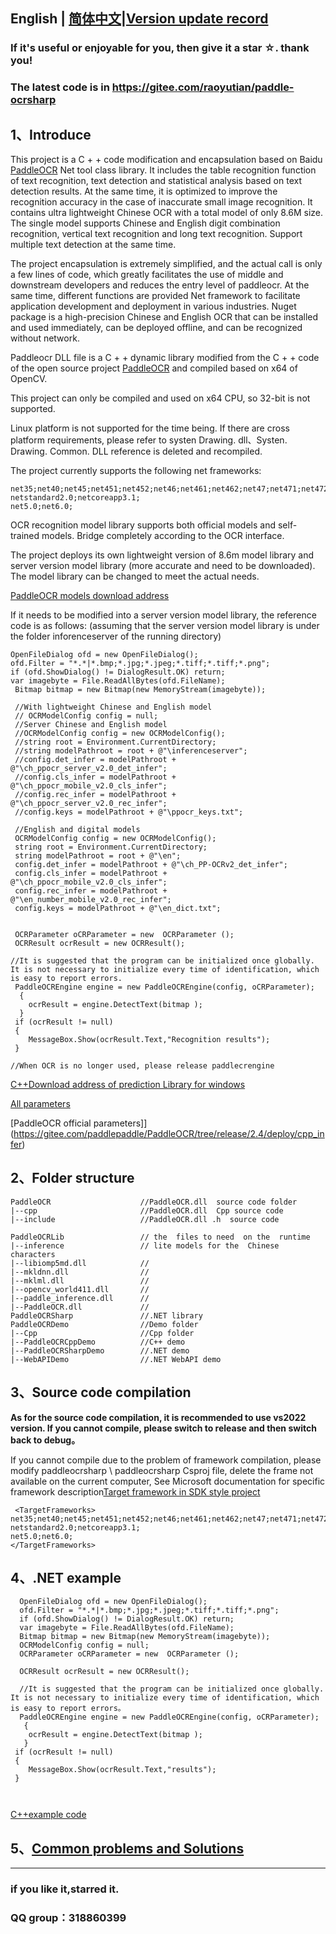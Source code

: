 ##  English |  [简体中文](https://gitee.com/raoyutian/paddle-ocrsharp/blob/master/README.md)|[Version update record](https://gitee.com/raoyutian/paddle-ocrsharp/blob/master/doc/README_update_en.md)

### If it's useful or enjoyable for you, then give it a star ☆. thank you!

### The latest code is  in https://gitee.com/raoyutian/paddle-ocrsharp

## 1、Introduce


This project is a C + + code modification and encapsulation based on  Baidu [PaddleOCR](https://github.com/paddlepaddle/PaddleOCR) Net tool class library. It includes the table recognition function of text recognition, text detection and statistical analysis based on text detection results. At the same time, it is optimized to improve the recognition accuracy in the case of inaccurate small image recognition. It contains ultra lightweight Chinese OCR with a total model of only 8.6M size. The single model supports Chinese and English digit combination recognition, vertical text recognition and long text recognition. Support multiple text detection at the same time.

The project encapsulation is extremely simplified, and the actual call is only a few lines of code, which greatly facilitates the use of middle and downstream developers and reduces the entry level of paddleocr. At the same time, different functions are provided Net framework to facilitate application development and deployment in various industries. Nuget package is a high-precision Chinese and English OCR that can be installed and used immediately, can be deployed offline, and can be recognized without network. 

Paddleocr DLL file is a C + + dynamic library modified from the C + + code of the open source project [PaddleOCR](https://github.com/paddlepaddle/PaddleOCR) and compiled based on x64 of OpenCV.

This project can only be compiled and used on x64 CPU, so 32-bit is not supported.

Linux platform is not supported for the time being. If there are cross platform requirements, please refer to systen Drawing. dll、Systen. Drawing. Common. DLL reference is deleted and recompiled.

The project currently supports the following net frameworks:

```
net35;net40;net45;net451;net452;net46;net461;net462;net47;net471;net472;net48;
netstandard2.0;netcoreapp3.1;
net5.0;net6.0;

```

OCR recognition model library supports both official models and self-trained models. Bridge completely according to the  OCR interface.

The project deploys its own lightweight version of 8.6m model library and server version model library (more accurate and need to be downloaded). The model library can be changed to meet the actual needs.

[PaddleOCR models download address](https://gitee.com/paddlepaddle/PaddleOCR/blob/dygraph/doc/doc_ch/models_list.md)

If it needs to be modified into a server version model library, the reference code is as follows: (assuming that the server version model library is under the folder inforenceserver of the running directory)

```
OpenFileDialog ofd = new OpenFileDialog();
ofd.Filter = "*.*|*.bmp;*.jpg;*.jpeg;*.tiff;*.tiff;*.png";
if (ofd.ShowDialog() != DialogResult.OK) return;
var imagebyte = File.ReadAllBytes(ofd.FileName);
 Bitmap bitmap = new Bitmap(new MemoryStream(imagebyte));

 //With lightweight Chinese and English model
 // OCRModelConfig config = null;
 //Server Chinese and English model
 //OCRModelConfig config = new OCRModelConfig();
 //string root = Environment.CurrentDirectory;
 //string modelPathroot = root + @"\inferenceserver";
 //config.det_infer = modelPathroot + @"\ch_ppocr_server_v2.0_det_infer";
 //config.cls_infer = modelPathroot + @"\ch_ppocr_mobile_v2.0_cls_infer";
 //config.rec_infer = modelPathroot + @"\ch_ppocr_server_v2.0_rec_infer";
 //config.keys = modelPathroot + @"\ppocr_keys.txt";

 //English and digital models
 OCRModelConfig config = new OCRModelConfig();
 string root = Environment.CurrentDirectory;
 string modelPathroot = root + @"\en";
 config.det_infer = modelPathroot + @"\ch_PP-OCRv2_det_infer";
 config.cls_infer = modelPathroot + @"\ch_ppocr_mobile_v2.0_cls_infer";
 config.rec_infer = modelPathroot + @"\en_number_mobile_v2.0_rec_infer";
 config.keys = modelPathroot + @"\en_dict.txt";


 OCRParameter oCRParameter = new  OCRParameter ();
 OCRResult ocrResult = new OCRResult();

//It is suggested that the program can be initialized once globally. It is not necessary to initialize every time of identification, which is easy to report errors.  
 PaddleOCREngine engine = new PaddleOCREngine(config, oCRParameter);
  {
    ocrResult = engine.DetectText(bitmap );
  }
 if (ocrResult != null)
 {
    MessageBox.Show(ocrResult.Text,"Recognition results");
 }

//When OCR is no longer used, please release paddlecrengine

```

 [C++Download address of prediction Library for windows](https://paddleinference.paddlepaddle.org.cn/user_guides/download_lib.html#windows)



[All  parameters](https://gitee.com/raoyutian/paddle-ocrsharp/blob/master/PaddleOCRSharp/OCRParameter.cs)

[PaddleOCR official  parameters]](https://gitee.com/paddlepaddle/PaddleOCR/tree/release/2.4/deploy/cpp_infer)


## 2、Folder structure

```
PaddleOCR                    //PaddleOCR.dll  source code folder
|--cpp                       //PaddleOCR.dll  Cpp source code
|--include                   //PaddleOCR.dll .h  source code

PaddleOCRLib                 // the  files to need  on the  runtime  
|--inference                 // lite models for the  Chinese characters
|--libiomp5md.dll            // 
|--mkldnn.dll                // 
|--mklml.dll                 // 
|--opencv_world411.dll       // 
|--paddle_inference.dll      //
|--PaddleOCR.dll             //
PaddleOCRSharp               //.NET library
PaddleOCRDemo                //Demo folder
|--Cpp                       //Cpp folder
|--PaddleOCRCppDemo          //C++ demo
|--PaddleOCRSharpDemo        //.NET demo
|--WebAPIDemo                //.NET WebAPI demo

```

## 3、Source code compilation

 **As for the source code compilation, it is recommended to use vs2022 version. If you cannot compile, please switch to release and then switch back to debug。** 

If you cannot compile due to the problem of framework compilation, please modify paddleocrsharp \ paddleocrsharp Csproj file, delete the frame not available on the current computer,
See Microsoft documentation for specific framework description[Target framework in SDK style project](https://docs.microsoft.com/zh-cn/dotnet/standard/frameworks)
```
 <TargetFrameworks>
net35;net40;net45;net451;net452;net46;net461;net462;net47;net471;net472;net48;
netstandard2.0;netcoreapp3.1;
net5.0;net6.0;
</TargetFrameworks>
```

## 4、.NET example

```
  OpenFileDialog ofd = new OpenFileDialog();
  ofd.Filter = "*.*|*.bmp;*.jpg;*.jpeg;*.tiff;*.tiff;*.png";
  if (ofd.ShowDialog() != DialogResult.OK) return;
  var imagebyte = File.ReadAllBytes(ofd.FileName);
  Bitmap bitmap = new Bitmap(new MemoryStream(imagebyte));
  OCRModelConfig config = null;
  OCRParameter oCRParameter = new  OCRParameter ();

  OCRResult ocrResult = new OCRResult();

  //It is suggested that the program can be initialized once globally. It is not necessary to initialize every time of identification, which is easy to report errors。     
  PaddleOCREngine engine = new PaddleOCREngine(config, oCRParameter);
   {
    ocrResult = engine.DetectText(bitmap );
   }
 if (ocrResult != null)
 {
    MessageBox.Show(ocrResult.Text,"results");
 }

 

```

[C++example code](https://gitee.com/raoyutian/paddle-ocrsharp/blob/master/PaddleOCRDemo/PaddleOCRCppDemo/PaddleOCRCppDemo.cpp)


## 5、[Common problems and Solutions](https://gitee.com/raoyutian/paddle-ocrsharp/blob/master/doc/README_question_en.md)
---------------------------------------------------------------------------------------------------------------------
### if you like it,starred it.

### QQ group：318860399    
